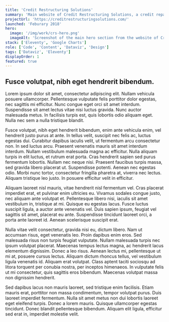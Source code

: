 ```yaml
---
title: 'Credit Restructuring Solutions'
summary: 'Main website of Credit Restructuring Solutions, a credit repair company. My work was to make the website from scratch, after it suffered from a virus, and make the optimal modifications.'
projectUrl: 'https://creditrestructuringsolutions.com/'
launched: 'Feburary 2018'
hero:
  image: '/img/work/crs-hero.png'
  imageAlt: 'Screenshot of the main hero section from the website of Credit Restructuring Solutions'
stack: ['Eleventy', 'Google Charts']
role: ['Code', 'Content', 'Dataviz', 'Design']
tags: ['Dataviz', 'Eleventy']
displayOrder: 1
featured: true
---
```




## Fusce volutpat, nibh eget hendrerit bibendum.


Lorem ipsum dolor sit amet, consectetur adipiscing elit. Nullam vehicula posuere ullamcorper. Pellentesque vulputate felis porttitor dolor egestas, nec sagittis mi efficitur. Nunc congue eget orci sit amet interdum. Suspendisse sit amet lectus vitae nisi luctus gravida. Nunc auctor malesuada metus. In facilisis turpis est, quis lobortis odio aliquam eget. Nulla nec sem a nulla tristique blandit.




Fusce volutpat, nibh eget hendrerit bibendum, enim ante vehicula enim, vel hendrerit justo purus at ante. In tellus velit, suscipit nec felis ac, luctus egestas dui. Curabitur dapibus iaculis velit, ut fermentum arcu consectetur non. In sed luctus arcu. Praesent venenatis mauris sit amet interdum interdum. Nullam vestibulum malesuada magna ac efficitur. Nulla aliquam turpis in elit luctus, et rutrum erat porta. Cras hendrerit sapien sed purus fermentum lobortis. Nullam nec neque nisi. Praesent faucibus turpis massa, sed gravida libero placerat ut. Suspendisse potenti. Aenean nec egestas odio. Morbi nunc tortor, consectetur fringilla pharetra at, viverra nec lectus. Aliquam tristique leo justo. In posuere efficitur velit in efficitur.


Aliquam laoreet nisl mauris, vitae hendrerit nisl fermentum vel. Cras placerat imperdiet erat, et pulvinar enim ultricies eu. Vivamus sodales congue justo, nec aliquam ante volutpat et. Pellentesque libero nisi, iaculis sit amet vestibulum in, tristique at mi. Quisque eu egestas lacus. Fusce luctus suscipit ligula, a auctor ante venenatis vel. Duis sapien ipsum, feugiat vel sagittis sit amet, placerat eu ante. Suspendisse tincidunt laoreet orci, a porta ante laoreet id. Aenean scelerisque suscipit erat.




Nulla vitae velit consectetur, gravida nisi eu, dictum libero. Nam ut accumsan risus, eget venenatis leo. Proin dapibus enim eros. Sed malesuada risus non turpis feugiat vulputate. Nullam malesuada turpis nec ipsum volutpat placerat. Maecenas tempus lectus magna, ac hendrerit lacus elementum dignissim. Donec a leo risus. Aenean lectus mi, pellentesque ut mi at, posuere cursus lectus. Aliquam dictum rhoncus tellus, vel vestibulum ligula venenatis id. Aliquam erat volutpat. Class aptent taciti sociosqu ad litora torquent per conubia nostra, per inceptos himenaeos. In vulputate felis ut mi consectetur, quis sagittis eros bibendum. Maecenas volutpat massa non dignissim hendrerit.


Sed dapibus lacus non mauris laoreet, sed tristique enim facilisis. Etiam mauris erat, porttitor non massa condimentum, tempor volutpat purus. Duis laoreet imperdiet fermentum. Nulla sit amet metus non dui lobortis laoreet eget eleifend turpis. Donec a lorem mauris. Quisque ullamcorper egestas tincidunt. Donec blandit pellentesque bibendum. Aliquam elit ligula, efficitur sed erat in, imperdiet molestie velit. 